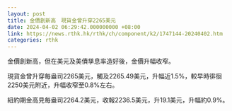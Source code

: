 ```yaml
---
layout: post
title: 金價創新高　現貨金曾升穿2265美元
date: 2024-04-02 06:29:42.000000000 +08:00
link: https://news.rthk.hk/rthk/ch/component/k2/1747144-20240402.htm
categories: rthk
---
```


金價創新高，但在美元及美債孳息率造好後，金價升幅收窄。

現貨金曾升穿每盎司2265美元，觸及2265.49美元，升幅近1.5%，較早時徘徊2250美元附近，升幅收窄至0.8%左右。

紐約期金高見每盎司2264.2美元，收報2236.5美元，升19.1美元，升幅約0.9%。
